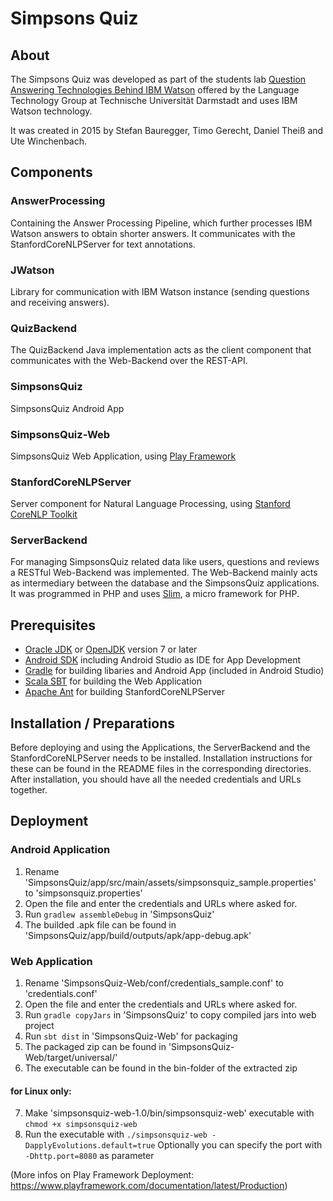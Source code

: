 # Simpsons Quiz

## About

The Simpsons Quiz was developed as part of the students lab [Question Answering Technologies Behind IBM Watson](https://www.lt.informatik.tu-darmstadt.de/de/teaching/lectures-and-classes/summer-term-2015/question-answering-technologies-behind-ibm-watson/)
offered by the Language Technology Group at Technische Universität Darmstadt and uses IBM Watson technology.

It was created in 2015 by Stefan Bauregger, Timo Gerecht, Daniel Theiß and Ute Winchenbach.

## Components

### AnswerProcessing
Containing the Answer Processing Pipeline, which further processes IBM Watson answers to obtain shorter answers. It communicates with the StanfordCoreNLPServer for text annotations.

### JWatson
Library for communication with IBM Watson instance (sending questions and receiving answers).

### QuizBackend
The QuizBackend Java implementation acts as the client component that communicates with the Web-Backend over the
REST-API.

### SimpsonsQuiz
SimpsonsQuiz Android App

### SimpsonsQuiz-Web
SimpsonsQuiz Web Application, using [Play Framework](https://www.playframework.com/)

### StanfordCoreNLPServer
Server component for Natural Language Processing, using [Stanford CoreNLP Toolkit](http://nlp.stanford.edu/software/corenlp.shtml)

### ServerBackend
For managing SimpsonsQuiz related data like users, questions and reviews a RESTful Web-Backend was implemented.
The Web-Backend mainly acts as intermediary between the database and the SimpsonsQuiz applications. It was programmed in
PHP and uses [Slim](http://www.slimframework.com/), a micro framework for PHP.

## Prerequisites
* [Oracle JDK](http://www.oracle.com/technetwork/java/javase/downloads/index.html) or [OpenJDK](http://openjdk.java.net/install/) version 7 or later
* [Android SDK](https://developer.android.com/sdk/index.html) including Android Studio as IDE for App Development
* [Gradle](http://gradle.org/) for building libaries and Android App (included in Android Studio)
* [Scala SBT](http://www.scala-sbt.org/) for building the Web Application
* [Apache Ant](http://ant.apache.org) for building StanfordCoreNLPServer

## Installation / Preparations

Before deploying and using the Applications, the ServerBackend and the StanfordCoreNLPServer needs to be installed.
Installation instructions for these can be found in the README files in the corresponding directories.
After installation, you should have all the needed credentials and URLs together.

## Deployment

### Android Application

1. Rename 'SimpsonsQuiz/app/src/main/assets/simpsonsquiz_sample.properties' to 'simpsonsquiz.properties'
2. Open the file and enter the credentials and URLs where asked for.
3. Run
   ```gradlew assembleDebug```
   in 'SimpsonsQuiz'
4. The builded .apk file can be found in 'SimpsonsQuiz/app/build/outputs/apk/app-debug.apk'

### Web Application

1. Rename 'SimpsonsQuiz-Web/conf/credentials_sample.conf' to 'credentials.conf'
2. Open the file and enter the credentials and URLs where asked for.
3. Run
   ```gradle copyJars```
   in 'SimpsonsQuiz' to copy compiled jars into web project
4. Run
   ```sbt dist```
   in 'SimpsonsQuiz-Web' for packaging
5. The packaged zip can be found in 'SimpsonsQuiz-Web/target/universal/'
6. The executable can be found in the bin-folder of the extracted zip
#### for Linux only:
7. Make 'simpsonsquiz-web-1.0/bin/simpsonsquiz-web' executable with
   ```chmod +x simpsonsquiz-web```
8. Run the executable with
   ```./simpsonsquiz-web -DapplyEvolutions.default=true```
   Optionally you can specify the port with ```-Dhttp.port=8080``` as parameter

(More infos on Play Framework Deployment: https://www.playframework.com/documentation/latest/Production)

	
